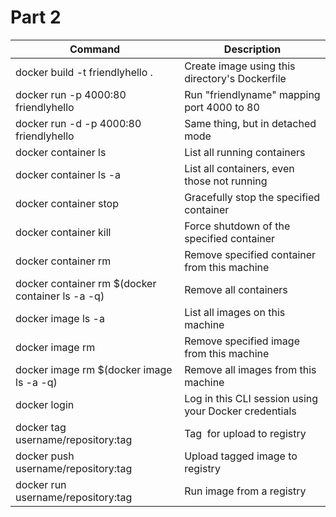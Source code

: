 # Part 2

Command | Description
--- | ---
docker build -t friendlyhello . | Create image using this directory's Dockerfile
docker run -p 4000:80 friendlyhello | Run "friendlyname" mapping port 4000 to 80
docker run -d -p 4000:80 friendlyhello        | Same thing, but in detached mode
docker container ls                                | List all running containers
docker container ls -a             | List all containers, even those not running
docker container stop <hash>           | Gracefully stop the specified container
docker container kill <hash>         | Force shutdown of the specified container
docker container rm <hash>        | Remove specified container from this machine
docker container rm $(docker container ls -a -q)         | Remove all containers
docker image ls -a                             | List all images on this machine
docker image rm <image id>            | Remove specified image from this machine
docker image rm $(docker image ls -a -q)   | Remove all images from this machine
docker login             | Log in this CLI session using your Docker credentials
docker tag <image> username/repository:tag  | Tag <image> for upload to registry
docker push username/repository:tag            | Upload tagged image to registry
docker run username/repository:tag                   | Run image from a registry
